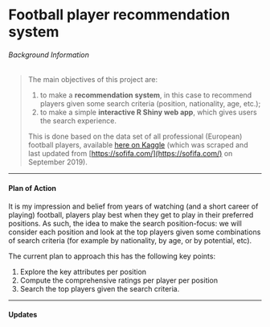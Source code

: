 # Football player recommendation system


###### Background Information

> The main objectives of this project are:
>
> 1.  to make a __recommendation system__, in this case to recommend players given some search criteria (position, nationality, age, etc.);
> 2.  to make a simple __interactive R Shiny web app__, which gives users the search experience.
>
> This is done based on the data set of all professional (European) football players, available [here on Kaggle](https://www.kaggle.com/stefanoleone992/fifa-20-complete-player-dataset) (which was scraped and last updated from [https://sofifa.com/](https://sofifa.com/) on September 2019).

***

#### Plan of Action

It is my impression and belief from years of watching (and a short career of playing) football, players play best when they get to play in their preferred positions. As such, the idea to make the search position-focus: we will consider each position and look at the top players given some combinations of search criteria (for example by nationality, by age, or by potential, etc).

The current plan to approach this has the following key points:

1.  Explore the key attributes per position
2.  Compute the comprehensive ratings per player per position
3.  Search the top players given the search criteria.

***

#### Updates

